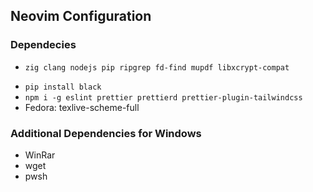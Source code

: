 ## Neovim Configuration

### Dependecies

- ```
  zig clang nodejs pip ripgrep fd-find mupdf libxcrypt-compat
  ```
- ```pip install black ```
- ```npm i -g eslint prettier prettierd prettier-plugin-tailwindcss```
- Fedora: texlive-scheme-full

### Additional Dependencies for Windows

- WinRar
- wget
- pwsh

